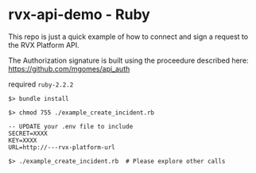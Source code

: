# rvx-api-demo - Ruby

This repo is just a quick example of how to connect and sign a request to the RVX Platform API.

The Authorization signature is built using the proceedure described here:
https://github.com/mgomes/api_auth

required `ruby-2.2.2`

```
$> bundle install

$> chmod 755 ./example_create_incident.rb

-- UPDATE your .env file to include
SECRET=XXXX
KEY=XXXX
URL=http://---rvx-platform-url

$> ./example_create_incident.rb  # Please explore other calls
```
